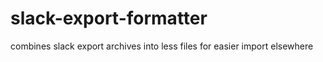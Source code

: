 # slack-export-formatter
combines slack export archives into less files for easier import elsewhere
